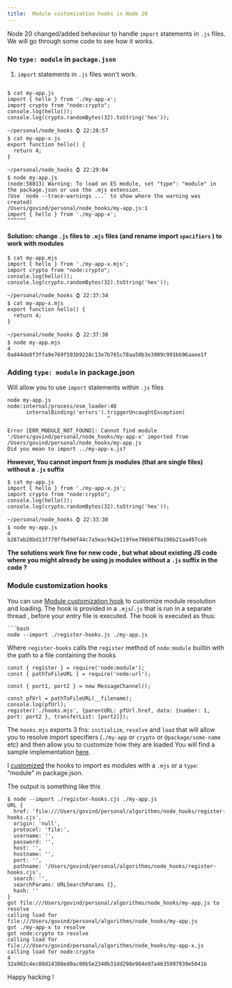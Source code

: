```yaml
---
title:  Module customization hooks in Node 20 
---
```


Node 20 changed/added behaviour to handle `import` statements in `.js` files. 
We will go through some code to see how it works. 

### No `type: module` in `package.json`

1. `import` statements in `.js` files won't work.
```

$ cat my-app.js
import { hello } from './my-app-x';
import crypto from "node:crypto";
console.log(hello());
console.log(crypto.randomBytes(32).toString('hex'));
```

```
~/personal/node_hooks ⌚ 22:28:57
$ cat my-app-x.js
export function hello() {
  return 4;
}
```

```
~/personal/node_hooks ⌚ 22:29:04
$ node my-app.js
(node:58013) Warning: To load an ES module, set "type": "module" in the package.json or use the .mjs extension.
(Use `node --trace-warnings ...` to show where the warning was created)
/Users/govind/personal/node_hooks/my-app.js:1
import { hello } from './my-app-x';
^^^^^^
```

#### Solution: change `.js` files to `.mjs` files (and rename import `specifiers` ) to work with modules

```
$ cat my-app.mjs
import { hello } from './my-app-x.mjs';
import crypto from "node:crypto";
console.log(hello());
console.log(crypto.randomBytes(32).toString('hex'));

~/personal/node_hooks ⌚ 22:37:34
$ cat my-app-x.mjs
export function hello() {
  return 4;
}

~/personal/node_hooks ⌚ 22:37:38
$ node my-app.mjs
4
0ad44de8f3ffa9e769f593b9228c13e7b765c78aa50b3e3909c991bb96aaee1f
```
### Adding `type: module` in package.json 

Will allow you to use `import` statements within `.js` files

```
node my-app.js
node:internal/process/esm_loader:48
      internalBinding('errors').triggerUncaughtException(
                                ^

Error [ERR_MODULE_NOT_FOUND]: Cannot find module '/Users/govind/personal/node_hooks/my-app-x' imported from /Users/govind/personal/node_hooks/my-app.js
Did you mean to import ../my-app-x.js?
```

**However, You cannot import from js modules (that are single files) without a `.js` suffix**

```
$ cat my-app.js
import { hello } from './my-app-x.js';
import crypto from "node:crypto";
console.log(hello());
console.log(crypto.randomBytes(32).toString('hex'));

~/personal/node_hooks ⌚ 22:33:30
$ node my-app.js
4
b287ab28bd13f778ffb49df44c7a5eac942e119fee786b6f9a196b21aa497ceb
```

**The solutions work fine for new code , but what about existing JS code where you might already be using js modules without a `.js` suffix in the code ?**

### Module customization hooks

You can use [Module customization hook](https://nodejs.org/docs/latest-v20.x/api/module.html#customization-hooks) to customize module resolution and loading.
The hook is provided in a `.mjs`/`.js` that is run in a separate thread , before your entry file is executed.
The hook is executed as thus: 
```
```bash
node --import ./register-hooks.js ./my-app.js
```
Where `register-hooks` calls the `register` method of `node:module` builtin with the path to a file containing the hooks

```
const { register } = require('node:module');
const { pathToFileURL } = require('node:url');

const { port1, port2 } = new MessageChannel();

const pfUrl = pathToFileURL(__filename);
console.log(pfUrl);
register('./hooks.mjs', {parentURL: pfUrl.href, data: {number: 1, port: port2 }, transferList: [port2]});
```

The `hooks.mjs` exports 3 fns: `initialize`, `resolve` and `load` that will allow you to resolve import specifiers (`./my-app` or `crypto` or `@package/some-name` etc) and then allow you to customize how they are loaded
You will find a sample implementation [here](https://github.com/GoWind/algorithms/tree/master/node_hooks).

I [customized](https://github.com/GoWind/algorithms/tree/master/node_hooks) the hooks to import es modules with a `.mjs` or a `type`: "module" in package.json.

The output is something like this 

```
$ node --import ./register-hooks.cjs ./my-app.js
URL {
  href: 'file:///Users/govind/personal/algorithms/node_hooks/register-hooks.cjs',
  origin: 'null',
  protocol: 'file:',
  username: '',
  password: '',
  host: '',
  hostname: '',
  port: '',
  pathname: '/Users/govind/personal/algorithms/node_hooks/register-hooks.cjs',
  search: '',
  searchParams: URLSearchParams {},
  hash: ''
}
got file:///Users/govind/personal/algorithms/node_hooks/my-app.js to resolve
calling load for file:///Users/govind/personal/algorithms/node_hooks/my-app.js
got ./my-app-x to resolve
got node:crypto to resolve
calling load for file:///Users/govind/personal/algorithms/node_hooks/my-app-x.js
calling load for node:crypto
4
32a902c4ec08d14308ed0ac00b5e2340b31dd298e964e07a4635997939e5041b
```

Happy hacking !
